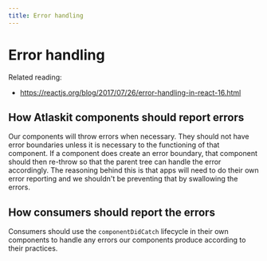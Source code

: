 ```yaml
---
title: Error handling
---
```


# Error handling

Related reading:

* <https://reactjs.org/blog/2017/07/26/error-handling-in-react-16.html>

## How Atlaskit components should report errors

Our components will throw errors when necessary. They should not have error boundaries unless it is necessary to the functioning of that component. 
If a component does create an error boundary, that component should then re-throw so that the parent tree can handle the error accordingly. 
The reasoning behind this is that apps will need to do their own error reporting and we shouldn't be preventing that by swallowing the errors.

## How consumers should report the errors

Consumers should use the `componentDidCatch` lifecycle in their own components to handle any errors our components produce according to their practices.
